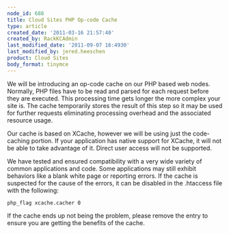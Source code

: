 ```yaml
---
node_id: 688
title: Cloud Sites PHP Op-code Cache
type: article
created_date: '2011-03-16 21:57:40'
created_by: RackKCAdmin
last_modified_date: '2011-09-07 16:4930'
last_modified_by: jered.heeschen
product: Cloud Sites
body_format: tinymce
---
```


We will be introducing an op-code cache on our PHP based web nodes.
Normally, PHP files have to be read and parsed for each request before
they are executed. This processing time gets longer the more complex
your site is. The cache temporarily stores the result of this step so it
may be used for further requests eliminating processing overhead and the
associated resource usage.

Our cache is based on XCache, however we will be using just the
code-caching portion. If your application has native support for XCache,
it will not be able to take advantage of it. Direct user access will not
be supported.

We have tested and ensured compatibility with a very wide variety of
common applications and code. Some applications may still exhibit
behaviors like a blank white page or reporting errors. If the cache is
suspected for the cause of the errors, it can be disabled in the
.htaccess file with the following:

    php_flag xcache.cacher 0

If the cache ends up not being the problem, please remove the entry to
ensure you are getting the benefits of the cache.

